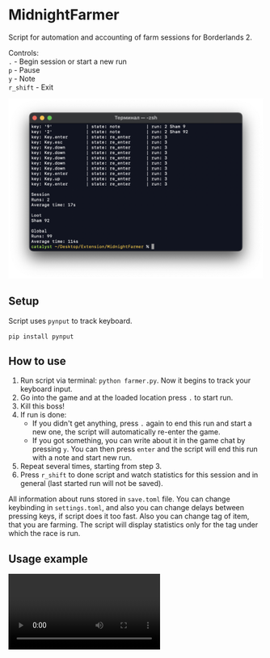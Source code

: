 # MidnightFarmer
Script for automation and accounting of farm sessions for Borderlands 2.

Controls:  
`.` - Begin session or start a new run  
`p` - Pause   
`y` - Note  
`r_shift` - Exit  

![MidnightFarmer](img/MidnightFarmer.png)

## Setup

Script uses `pynput` to track keyboard.

```shell
pip install pynput
```

## How to use
1. Run script via terminal: `python farmer.py`. Now it begins to track your keyboard input.
2. Go into the game and at the loaded location press `.` to start run.
3. Kill this boss!
4. If run is done:  
    * If you didn't get anything, press `.` again to end this run and start a new one, the script will automatically re-enter the game.
    * If you got something, you can write about it in the game chat by pressing `y`. You can then press `enter` and the script will end this run with a note and start new run.
5. Repeat several times, starting from step 3.
6. Press `r_shift` to done script and watch statistics for this session and in general (last started run will not be saved).

All information about runs stored in `save.toml` file. You can change keybinding in `settings.toml`, and also you can change delays between pressing keys, if script does it too fast. Also you can change tag of item, that you are farming. The script will display statistics only for the tag under which the race is run.

## Usage example

![Testing](img/MidnightFarmer%20-%20Testing.mov)
